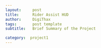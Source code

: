 ```yaml
---
layout:     post
title:      Rider Assist HUD
author:     DigiThax
tags: 		post template
subtitle:   Brief Summary of the Project  

category:  project1
---
```

